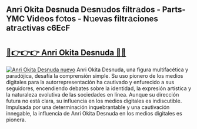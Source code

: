 ## Anri Okita Desnuda D𝚎sn𝚞dos filtr𝚊dos - Parts-YMC Vid𝚎os f𝚘tos - N𝚞evas filtr𝚊ciones atr𝚊ctivas c6EcF

# <h2><a href="http://mb2e9dg.tromn.icu/?c=Anri+Okita+Desnuda">🔗👉👉👉 Anri Okita Desnuda 🔗🔗</a></h2>

[![Anri Okita Desnuda nuevo](https://i.imgur.com/pEAQMta.gif)](http://mb2e9dg.tromn.icu/?c=Anri+Okita+Desnuda)
Anri Okita Desnuda, una figura multifacética y paradójica, desafía la comprensión simple. Su uso pionero de los medios digitales para la autorrepresentación ha cautivado y enfurecido a sus seguidores, encendiendo debates sobre la identidad, la expresión artística y la naturaleza evolutiva de las sociedades en línea. Aunque su dirección futura no está clara, su influencia en los medios digitales es indiscutible. Impulsada por una determinación inquebrantable y una cautivación innegable, la influencia de Anri Okita Desnuda en los medios digitales es pionera.

